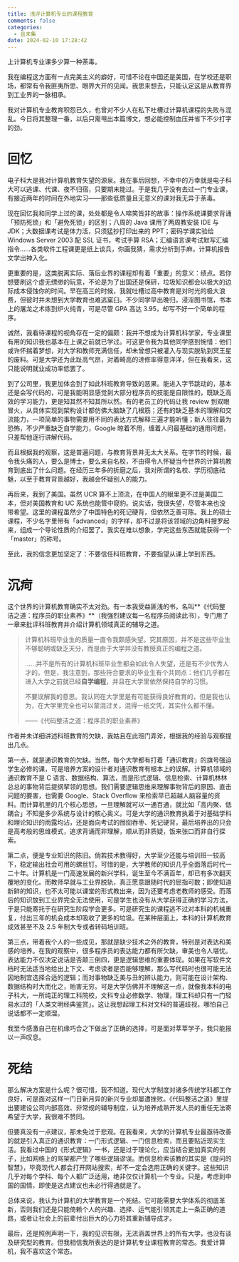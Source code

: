 ```yaml
---
title: 浅评计算机专业的课程教育
comments: false
categories:
  - 且未集
date: 2024-02-10 17:28:42
---
```


上计算机专业课多少算一种荼毒。

<!-- excerpt -->  

我在编程这方面有一点完美主义的癖好，可惜不论在中国还是美国，在学校还是职场，都常有令我匪夷所思、眼界大开的见闻。我思来想去，只能认定这是从教育界到工业界的一脉相承。

我对计算机专业教育积怨已久，也曾对不少人在私下吐槽过计算机课程的失败与混乱。今日将其整理一番，以后只需甩出本篇博文，想必能控制血压并省下不少打字的劲。

# 回忆

电子科大是我对计算机教育失望的源泉。我在事后回想，不幸中的万幸就是电子科大可以逃课、代课、夜不归宿，只要期末能过。于是我几乎没有去过一门专业课，有接近两年的时间在外地实习——那些低质量且无意义的课对我无异于荼毒。

现在回忆我和同学上过的课，处处都是令人啼笑皆非的故事：操作系统课要求背诵「预防死锁」和「避免死锁」的区别；八周的 Java 课用了两周教安装 IDE 与 JDK；大数据课考试是体力活，只须猛抄打印出来的 PPT；密码学课实验给 Windows Server 2003 配 SSL 证书，考试手算 RSA；汇编语言课考试默写汇编指令……各类软件工程课更是纸上谈兵，你画我猜，需求分析到手麻，计算机报告文学出神入化。

更重要的是，这类脱离实际、落后业界的课程却有着「重要」的意义：绩点。若你想要刷这个虚无缥缈的玩意，不论是为了出国还是保研，垃圾知识都会以极大的边际成本侵蚀你的时间。早在高三的时候，我就吐槽过高中教育是对时光的极大浪费，但彼时并未想到大学教育也难逃窠臼。不少同学早出晚归，浸淫图书馆，书本上的屠龙之术练到炉火纯青，可是尽管 GPA 高达 3.95，却写不好一个简单的程序。

诚然，我看待课程的视角存在一定的偏颇：我并不想成为计算机科学家，专业课里有用的知识我也基本在上课之前就已学过。可这更令我为其他同学感到惋惜：他们或许怀揣着梦想，对大学和教师充满信任，却未曾想只被灌入与现实脱轨到冥王星的废料。可是大学还为此趾高气昂，对着畸高的进修率得意洋洋，但在我看来，这只能说明就业成功率低罢了。

到了公司里，我更加体会到了如此科班教育导致的恶果。能进入字节跳动的，基本还是会写代码的，可是我能明显感觉到大部分程序员的技能是自限性的，既缺乏高效的学习能力，更是知其然不知其所以然。有的老员工的代码让我 review 到双眼冒火，从具体实现到架构设计都仿佛大脑缺了几根筋；还有的缺乏基本的理解和交流能力，一项简单的事物需要用不同的表达方式解释三遍才能听懂；新人往往最为恐怖，不少严重缺乏自学能力，Google 晾着不用，缠着人问最基础的通用问题，只差帮他逐行讲解代码。

而且根据我的观察，这是普遍问题，与教育背景并无太大关系。在字节的时候，最令我头痛的人，要么是博士，要么来自名校，不由得令人怀疑当今世界的计算机教育到底出了什么问题。在经历三年多的折磨之后，我对所谓的名校、学历彻底祛魅，以至于教育背景越好，我越会怀疑别人的能力。

再后来，我到了美国。虽然 UCR 算不上顶流，在中国人的眼里更不过是美国二本，但对美国教育和 UC 系统也能管中窥豹。说实话，我很失望，尽管本来也没带希望。这里的课程虽然少了中国特色的死记硬背，但依然乏善可陈。我上的硕士课程，不少名字里带有「advanced」的字样，却不过是将该领域的边角料搜罗起来，组成一个导论性质的介绍罢了。我实在难以想象，学完这些东西就能获得一个「master」的称号。

至此，我的信念更加坚定了：不要信任科班教育，不要指望从课上学到东西。

# 沉疴

这个世界的计算机教育确实不太对劲。有一本我受益匪浅的书，名叫**《代码整洁之道：程序员的职业素养》**（我强烈建议每一名程序员阅读此书），专门用了一章来批评科班教育并介绍计算机领域真正的辅导之道。

> 计算机科班毕业生的质量一直令我颇感失望。究其原因，并不是这些毕业生不够聪明或缺乏天分，而是由于大学并没有教授真正的编程之道。
>
> ……并不是所有的计算机科班毕业生都会如此令人失望，还是有不少优秀人才的。但是，我注意到，那些符合要求的毕业生有个共同点：他们几乎都在进入大学之前就已经**自学编程**，并且在大学里依然保持自学的习惯。
>
> 不要误解我的意思。我认同在大学里是有可能获得良好教育的，但是我也认为，在大学里完全也可以蒙混过关，混得一纸文凭，其实什么都不懂。
>
> ——《代码整洁之道：程序员的职业素养》

作者并未详细讲述科班教育的欠缺，我姑且在此班门弄斧，根据我的经验与观察提出几点。

第一点，就是通识教育的欠缺。当然，每个大学都有打着「通识教育」的旗号强迫学生必修的课，可是培养方案的设计者对通识教育有根本上的误解。计算机领域的通识教育不是 C 语言、数据结构、算法，而是形式逻辑、信息检索、计算机林林总总的事物背后提纲挈领的思想。我们需要逻辑思维来理解事物背后的原因、直击问题的要害，也需要 Google、Stack Overflow 来检索早已超越人脑容量的资料。而计算机里的几个核心思想，一旦理解就可以一通百通，就比如「高内聚、低耦合」不知是多少系统与设计的核心奥义。可是大学的通识教育执着于对基础学科和理论知识的雨露均沾，还是面向考试的囫囵吞枣、死记硬背，最后培养出的只会是高考般的思维模式，追求背诵而非理解，顺从而非质疑，饭来张口而非自行探索。

第二点，便是专业知识的陈旧。倘若技术教得好，大学至少还能与培训班一较高下，稳定输出社会可用的螺丝钉。可惜的是，大学教师的知识几乎全面落后时代一二十年。计算机是一门高速发展的新兴学科，诞生至今不满百年，却已有多次翻天覆地的变化。而教师早就与工业界脱轨，真正愿意跟随时代的屈指可数；即使知道新鲜的知识，也不太可能以课堂的形式教出来，因为还要考虑老教师的感受。而落后的知识放到工业界完全无法使用，可是学生也没有从大学获得正确的学习方法，于是只能寄托于在研究生阶段学会更多。可是研究生的课程逃不过对本科的机械重复，付出三年的机会成本却吸收了更多的垃圾。在某种层面上，本科的计算机教育成效甚至不及 2.5 年制大专或者转码培训班。

第三点，带着我个人的一些成见，那就是缺少技术之外的教育，特别是对表达和美感的培养。在我的观察中，很多程序员的表达能力都有所欠缺，审美也令人堪忧。表达能力不仅决定说话是否颠三倒四，更是逻辑思维的重要体现。如果在写软件文档时无法适当地给出上下文、考虑读者是否能够理解，那么写代码时也很可能无法因地制宜选择合适的逻辑；而对事物缺乏美与丑的辨认能力，则可能在设计架构、数据结构时大而化之，贻害无穷。可是大学仿佛并不理解这一点，就像我本科的电子科大，一所纯正的理工科院校，文科专业必修数学、物理，理工科却只有一门轻易水过的「人类文明经典鉴赏」。这让我想起理工科对文科的普遍歧视，哪怕自己说话都不一定顺溜。

我至今感激自己在机缘巧合之下做出了正确的选择，可是面对莘莘学子，我只能报以一声叹息。

# 死结

那么解决方案是什么呢？很可惜，我不知道。现代大学制度对诸多传统学科都工作良好，可是面对这样一门日新月异的新兴专业却屡遭挫败。《代码整洁之道》里提出要建设公司内部高效、非常规的辅导制度，认为培养成熟开发人员的重任无法寄希望于大学，我很难不赞同。

但要真没有一点建议，那未免过于悲观。在我看来，大学的计算机专业最亟待改善的就是引入真正的通识教育：一门形式逻辑、一门信息检索，而且要贴近现实生活。我看过中国的《形式逻辑》一书，还是过于理论化，应当结合更加真实的例子，比如网络上的骂架都产生了哪些逻辑谬误。而信息检索该教的其实是《提问的智慧》，毕竟现代人都会打开网站搜索，却不一定会选用正确的关键字。这些知识几乎对每个学科、每个人都广泛适用，绝非仅仅计算机一个专业。只是，考虑到中国的国情，即使是这点建议也未必行得通就是了。

总体来说，我认为计算机的大学教育是一个死结。它可能需要大学体系的彻底革新，否则我们还是只能倚赖个人的兴趣、选择、运气能引领其走上一条正确的道路，或者让社会上的前辈付出巨大的心力将其重新辅导成才。

最后，还是照例声明一下，我的见识有限，无法涵盖世界上的所有大学，也没有谈及研究型的教育。但我相信我所表达的是计算机专业课程教育的常态。我爱计算机，我不喜欢这个常态。